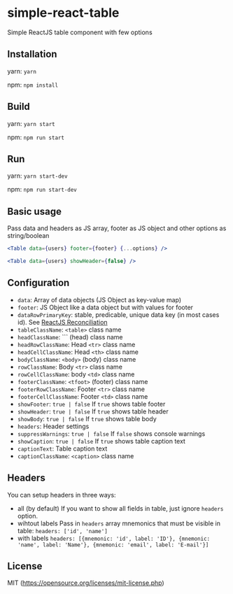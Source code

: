 # simple-react-table

Simple ReactJS table component with few options

## Installation

yarn:
`yarn`

npm:
`npm install`

## Build

yarn:
`yarn start`

npm:
`npm run start`

## Run

yarn:
`yarn start-dev`

npm:
`npm run start-dev`

## Basic usage

Pass data and headers as JS array, footer as JS object and other options as string/boolean

```jsx
<Table data={users} footer={footer} {...options} />
```

```jsx
<Table data={users} showHeader={false} />
```

## Configuration

- `data`: Array of data objects (JS Object as key-value map)
- `footer`: JS Object like a data object but with values for footer
- `dataRowPrimaryKey`: stable, predicable, unique data key (in most cases id). See [ReactJS Reconciliation](https://facebook.github.io/react/docs/reconciliation.html)
- `tableClassName`: `<table>` class name
- `headClassName`: ``<thead>` (head) class name
- `headRowClassName`: Head `<tr>` class name
- `headCellClassName`: Head `<th>` class name
- `bodyClassName`: `<body>` (body) class name
- `rowClassName`: Body `<tr>` class name
- `rowCellClassName`: body `<td>` class name
- `footerClassName`: `<tfoot>` (footer) class name
- `footerRowClassName`: Footer `<tr>` class name
- `footerCellClassName`: Footer `<td>` class name
- `showFooter`: `true | false` If `true` shows table footer
- `showHeader`: `true | false` If `true` shows table header
- `showBody`: `true | false` If `true` shows table body
- `headers`: Header settings
- `suppressWarnings`: `true | false` If `false` shows console warnings
- `showCaption`: `true | false` If `true` shows table caption text
- `captionText`: Table caption text
- `captionClassName`: `<caption>` class name

## Headers

You can setup headers in three ways:

- all (by default)
If you want to show all fields in table, just ignore `headers` option.
- wihtout labels
Pass in `headers` array mnemonics that must be visible in table:
`headers: ['id', 'name']`
- with labels
`headers: [{mnemonic: 'id', label: 'ID'}, {mnemonic: 'name', label: 'Name'}, {mnemonic: 'email', label: 'E-mail'}]`

## License

MIT (https://opensource.org/licenses/mit-license.php)